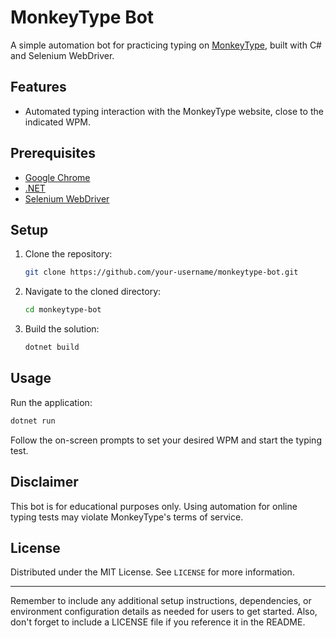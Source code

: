 # MonkeyType Bot

A simple automation bot for practicing typing on [MonkeyType](https://monkeytype.com/), built with C# and Selenium WebDriver.

## Features

- Automated typing interaction with the MonkeyType website, close to the indicated WPM.

## Prerequisites

- [Google Chrome](https://www.google.com/chrome/)
- [.NET](https://dotnet.microsoft.com/download)
- [Selenium WebDriver](https://www.selenium.dev/documentation/en/webdriver/)

## Setup

1. Clone the repository:
   ```sh
   git clone https://github.com/your-username/monkeytype-bot.git
   ```
2. Navigate to the cloned directory:
   ```sh
   cd monkeytype-bot
   ```
3. Build the solution:
   ```sh
   dotnet build
   ```

## Usage

Run the application:
```sh
dotnet run
```

Follow the on-screen prompts to set your desired WPM and start the typing test.

## Disclaimer

This bot is for educational purposes only. Using automation for online typing tests may violate MonkeyType's terms of service.

## License

Distributed under the MIT License. See `LICENSE` for more information.

---

Remember to include any additional setup instructions, dependencies, or environment configuration details as needed for users to get started. Also, don't forget to include a LICENSE file if you reference it in the README.
